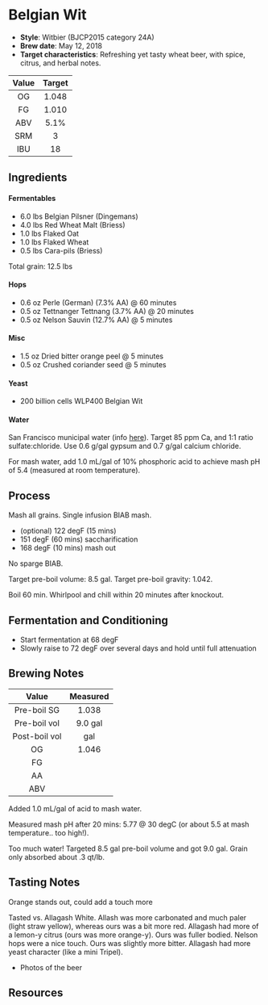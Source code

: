 # Belgian Wit

* **Style**: Witbier (BJCP2015 category 24A)
* **Brew date**: May 12, 2018
* **Target characteristics**: Refreshing yet tasty wheat beer, with spice, citrus, and herbal notes.

| Value      | Target |
| :--------: |:------:|
| OG         | 1.048  | 
| FG         | 1.010  | 
| ABV        | 5.1%   |   
| SRM        | 3      |   
| IBU        | 18     |   

## Ingredients

#### Fermentables

* 6.0 lbs Belgian Pilsner (Dingemans)
* 4.0 lbs Red Wheat Malt (Briess)
* 1.0 lbs Flaked Oat
* 1.0 lbs Flaked Wheat
* 0.5 lbs Cara-pils (Briess)

Total grain: 12.5 lbs

#### Hops

* 0.6 oz Perle (German) (7.3% AA) @ 60 minutes
* 0.5 oz Tettnanger Tettnang (3.7% AA) @ 20 minutes
* 0.5 oz Nelson Sauvin (12.7% AA) @ 5 minutes

#### Misc

* 1.5 oz Dried bitter orange peel @ 5 minutes
* 0.5 oz Crushed coriander seed @ 5 minutes

#### Yeast

* 200 billion cells WLP400 Belgian Wit

#### Water

San Francisco municipal water (info [here](/docs/water.md)). Target 85 ppm Ca, and 1:1 ratio sulfate:chloride. Use 0.6 g/gal gypsum and 0.7 g/gal calcium chloride.

For mash water, add 1.0 mL/gal of 10% phosphoric acid to achieve mash pH of 5.4 (measured at room temperature).

## Process

Mash all grains. Single infusion BIAB mash.

* (optional) 122 degF (15 mins)
* 151 degF (60 mins) saccharification
* 168 degF (10 mins) mash out

No sparge BIAB.

Target pre-boil volume: 8.5 gal. Target pre-boil gravity: 1.042.

Boil 60 min. Whirlpool and chill within 20 minutes after knockout.

## Fermentation and Conditioning

* Start fermentation at 68 degF
* Slowly raise to 72 degF over several days and hold until full attenuation

## Brewing Notes



| Value         | Measured  |
| :-----------: |:---------:|
| Pre-boil SG   | 1.038     |
| Pre-boil vol  | 9.0 gal   |
| Post-boil vol |  gal   |
| OG            | 1.046     | 
| FG            |           | 
| AA            |           | 
| ABV           |           | 


Added 1.0 mL/gal of acid to mash water.

Measured mash pH after 20 mins: 5.77 @ 30 degC (or about 5.5 at mash temperature.. too high!).

Too much water! Targeted 8.5 gal pre-boil volume and got 9.0 gal. Grain only absorbed about .3 qt/lb.



## Tasting Notes

Orange stands out, could add a touch more 

Tasted vs. Allagash White. Allash was more carbonated and much paler (light straw yellow), whereas ours was a bit more red. Allagash had more of a lemon-y citrus (ours was more orange-y). Ours was fuller bodied. Nelson hops were a nice touch. Ours was slightly more bitter. Allagash had more yeast character (like a mini Tripel).


* Photos of the beer

## Resources


